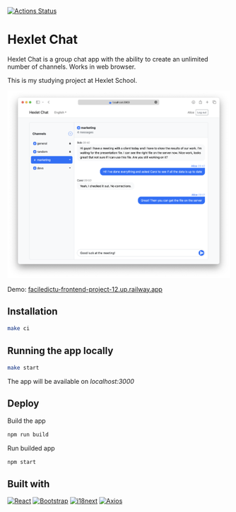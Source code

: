[![Actions Status](https://github.com/faciledictu/frontend-project-12/workflows/hexlet-check/badge.svg)](https://github.com/faciledictu/frontend-project-12/actions)

# Hexlet Chat

Hexlet Chat is a group chat app with the ability to create an unlimited number of channels. Works in web browser.

This is my studying project at Hexlet School.

[![Hexlet Chat](app-screenshot.png)](http://faciledictu-frontend-project-12.up.railway.app)

Demo: [faciledictu-frontend-project-12.up.railway.app](http://faciledictu-frontend-project-12.up.railway.app)

## Installation

```bash
make ci
```

## Running the app locally

```bash
make start
```

The app will be available on _localhost:3000_

## Deploy

Build the app

```bash
npm run build
```

Run builded app

```bash
npm start
```

## Built with

[![React][React-badge]][React-url]
[![Bootstrap][Bootstrap-badge]][Bootstrap-url]
[![i18next][i18next-badge]][i18next-url]
[![Axios][Axios-badge]][Axios-url]

[React-badge]: https://img.shields.io/badge/React-087ea4?style=flat&logo=react&logoColor=white
[React-url]: https://react.dev

[Bootstrap-badge]: https://img.shields.io/badge/Bootstrap-712CF9?style=flat&logo=bootstrap&logoColor=white
[Bootstrap-url]: https://getbootstrap.com

[i18next-badge]: https://img.shields.io/badge/i18next-26A69A?style=flat&logo=i18next&logoColor=white
[i18next-url]: https://www.i18next.com

[Axios-badge]: https://img.shields.io/badge/Axios-5A29E4?style=flat&logo=axios&logoColor=white
[Axios-url]: https://axios-http.com
